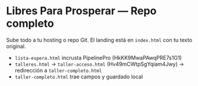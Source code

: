 # Libres Para Prosperar — Repo completo
Sube todo a tu hosting o repo Git. El landing está en `index.html` con tu texto original.
- `lista-espera.html` incrusta PipelinePro (HkKK9MwaPAwqPRE7s1G1)
- `talleres.html` → `taller-acceso.html` (Hv49mCWtpSgYqiam4Jwy) → redirección a `taller-completo.html`
- `taller-completo.html` trae campos y guardado local
